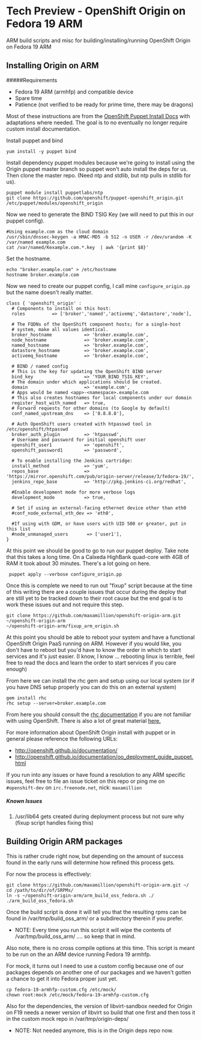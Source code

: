 # Tech Preview - OpenShift Origin on Fedora 19 ARM

ARM build scripts and misc for building/installing/running OpenShift Origin on 
Fedora 19 ARM

## Installing Origin on ARM

#####Requirements
* Fedora 19 ARM (armhfp) and compatible device
* Spare time
* Patience (not verified to be ready for prime time, there may be dragons)

Most of these instructions are from the 
[OpenShift Puppet Install Docs](http://openshift.github.io/documentation/oo_deployment_guide_puppet.html) 
with adaptations where needed. The goal is to no eventually no longer require 
custom install documentation.

Install puppet and bind

    yum install -y puppet bind

Install dependency puppet modules because we're going to install using the
Origin puppet master branch so puppet won't auto install the deps for us.
Then clone the master repo. (Need ntp and stdlib, but ntp pulls in stdlib
for us).

    puppet module install puppetlabs/ntp
    git clone https://github.com/openshift/puppet-openshift_origin.git /etc/puppet/modules/openshift_origin

Now we need to generate the BIND TSIG Key (we will need to put this in our
puppet config).

    #Using example.com as the cloud domain
    /usr/sbin/dnssec-keygen -a HMAC-MD5 -b 512 -n USER -r /dev/urandom -K /var/named example.com
    cat /var/named/Kexample.com.*.key  | awk '{print $8}'

Set the hostname.

    echo "broker.example.com" > /etc/hostname
    hostname broker.example.com

Now we need to create our puppet config, I call mine `configure_origin.pp` but
the name doesn't really matter.

    class { 'openshift_origin' :
      # Components to install on this host:
      roles          => ['broker','named','activemq','datastore','node'],

      # The FQDNs of the OpenShift component hosts; for a single-host
      # system, make all values identical.
      broker_hostname            => 'broker.example.com',
      node_hostname              => 'broker.example.com',
      named_hostname             => 'broker.example.com',
      datastore_hostname         => 'broker.example.com',
      activemq_hostname          => 'broker.example.com',

      # BIND / named config
      # This is the key for updating the OpenShift BIND server
      bind_key                   => 'YOUR_BIND_TSIG_KEY',
      # The domain under which applications should be created.
      domain                     => 'example.com',
      # Apps would be named <app>-<namespace>.example.com
      # This also creates hostnames for local components under our domain
      register_host_with_named   => true,
      # Forward requests for other domains (to Google by default)
      conf_named_upstream_dns    => ['8.8.8.8'],

      # Auth OpenShift users created with htpasswd tool in /etc/openshift/htpasswd
      broker_auth_plugin         => 'htpasswd',
      # Username and password for initial openshift user
      openshift_user1            => 'openshift',
      openshift_password1        => 'password',

      # To enable installing the Jenkins cartridge:
      install_method             => 'yum',
      repos_base                 => 'https://mirror.openshift.com/pub/origin-server/release/3/fedora-19/',
      jenkins_repo_base          => 'http://pkg.jenkins-ci.org/redhat',

      #Enable development mode for more verbose logs
      development_mode           => true,

      # Set if using an external-facing ethernet device other than eth0
      #conf_node_external_eth_dev => 'eth0',

      #If using with GDM, or have users with UID 500 or greater, put in this list
      #node_unmanaged_users       => ['user1'],
    }

At this point we should be good to go to run our puppet deploy. Take note that
this takes a long time. On a Calxeda HighBank quad-core with 4GB of RAM it took
about 30 minutes. There's a lot going on here.

     puppet apply --verbose configure_origin.pp

Once this is complete we need to run out "fixup" script because at the time of
this writing there are a couple issues that occur during the deploy that are
still yet to be tracked down to their root cause but the end goal is to work 
these issues out and not require this step. 

    git clone https://github.com/maxamillion/openshift-origin-arm.git ~/openshift-origin-arm
    ~/openshift-origin-arm/fixup_arm_origin.sh

At this point you should be able to reboot your system and have a functional
OpenShift Origin PaaS running on ARM. However if you would like, you don't have
to reboot but you'd have to know the order in which to start services and it's 
just easier. (I know, I know ... rebooting linux is terrible, feel free to read
the docs and learn the order to start services if you care enough)

From here we can install the rhc gem and setup using our local system (or if you
have DNS setup properly you can do this on an external system)

    gem install rhc
    rhc setup --server=broker.example.com

From here you should consult the [rhc documentation](https://access.redhat.com/site/documentation/en-US/OpenShift_Online/2.0/html/User_Guide/index.html)
if you are not familiar with using OpenShift. There is also a lot of great
material [here.](https://www.openshift.com/developers/documentation)

For more information about OpenShift Origin install with puppet or in general
please reference the following URLs:
* http://openshift.github.io/documentation/
* http://openshift.github.io/documentation/oo_deployment_guide_puppet.html

If you run into any issues or have found a resolution to any ARM specific
issues, feel free to file an issue ticket on this repo or ping me on 
`#openshift-dev` on `irc.freenode.net`, nick: `maxamillion`

##### Known Issues
1. /usr/lib64 gets created during deployment process but not sure why (fixup script handles fixing this)

## Building Origin ARM packages

This is rather crude right now, but depending on the amount of success found 
in the early runs will determine how refined this process gets.

For now the process is effectively:

    git clone https://github.com/maxamillion/openshift-origin-arm.git ~/
    cd /path/to/dir/of/SRPMs/
    ln -s ~/openshift-origin-arm/arm_build_oss_fedora.sh ./
    ./arm_build_oss_fedora.sh

Once the build script is done it will tell you that the resulting rpms can be
found in /var/tmp/build_oss_arm/ or a subdirectory therein if you prefer.
* NOTE: Every time you run this script it will wipe the contents of 
/var/tmp/build_oss_arm/ .... so keep that in mind.


Also note, there is no cross compile options at this time. This script is meant
to be run on the an ARM device running Fedora 19 armhfp.

For mock, it turns out I need to use a custom config because one of our packages
depends on another one of our packages and we haven't gotten a chance to get it
into Fedora proper just yet.

    cp fedora-19-armhfp-custom.cfg /etc/mock/
    chown root:mock /etc/mock/fedora-19-armhfp-custom.cfg

Also for the dependencies, the version of libvirt-sandbox needed for Origin on 
F19 needs a newer version of libvirt so build that one first and then toss it
in the custom mock repo in /var/tmp/origin-deps/
* NOTE: Not needed anymore, this is in the Origin deps repo now.

